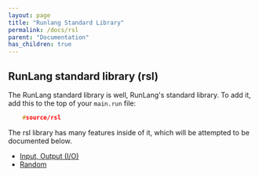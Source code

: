```yaml
---
layout: page
title: "Runlang Standard Library"
permalink: /docs/rsl
parent: "Documentation"
has_children: true
---
```

<h2 id = "rsl">RunLang standard library (rsl)</h2>

The RunLang standard library is well, RunLang's standard library. To add it, add this to the top of your `main.run` file:
```cpp
    #source/rsl
```

The rsl library has many features inside of it, which will be attempted to be documented below.

- [Input, Output (I/O)](./Input-Output.md)
- [Random](./Random.md)